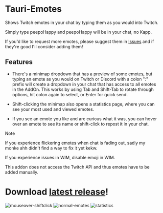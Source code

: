 # Tauri-Emotes
Shows Twitch emotes in your chat by typing them as you would into Twitch.

Simply type peepoHappy and peepoHappy will be in your chat, no Kapp.

 

If you'd like to request more emotes, please suggest them in [Issues](https://github.com/MrUnstable/TwitchEmotes/issues) and if they're good I'll consider adding them!

 
 ## Features

- There's a minimap dropdown that has a preview of some emotes, but typing an emote as you would on Twitch or Discord with a colon ":" prefix will create a dropdown in your chat that has access to all emotes in the AddOn. 
 This works by using Tab and Shift-Tab to rotate through options, hit colon again to select, or Enter for quick send.

- Shift-clicking the minimap also opens a statistics page, where you can see your most used and viewed emotes.

- If you see an emote you like and are curious what it was, you can hover over an emote to see its name or shift-click to repost it in your chat.
> [!NOTE]
> If you experience flickering emotes when chat is fading out, sadly my monke ahh didn't find a way to fix it yet kekw.
> 
> If you experience issues in WIM, disable emoji in WIM.
> 
> This addon does not access the Twitch API and thus emotes have to be added manually.
# Download [latest release](https://github.com/MrUnstable/TwitchEmotes/releases)!
![mouseover-shiftclick](https://github.com/user-attachments/assets/32b78e42-20c9-4cb8-8544-13916d86eb17)
![normal-emotes](https://github.com/user-attachments/assets/8caae7b8-2dd4-4809-83ed-795cfe96890e)
![statistics](https://github.com/user-attachments/assets/f3d871b3-fd47-4ab4-a7af-c2430354416b)

